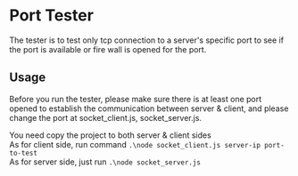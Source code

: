 # Port Tester

The tester is to test only tcp connection to a server's specific port to see if the port is available or fire wall is opened for the port.

## Usage

Before you run the tester, please make sure there is at least one port opened to establish the communication between server & client, and please change the port at socket_client.js, socket_server.js.


You need copy the project to both server & client sides  
As for client side, run command `.\node socket_client.js server-ip port-to-test`  
As for server side, just run `.\node socket_server.js`  
